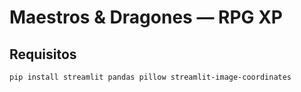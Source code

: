 # Maestros & Dragones — RPG XP

## Requisitos
```bash
pip install streamlit pandas pillow streamlit-image-coordinates
